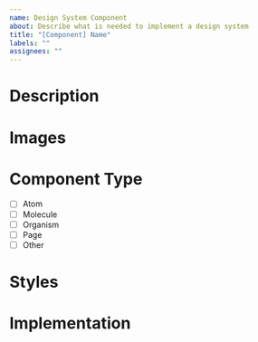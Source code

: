 ```yaml
---
name: Design System Component
about: Describe what is needed to implement a design system
title: "[Component] Name"
labels: ""
assignees: ""
---
```


# Description

# Images

# Component Type

- [ ] Atom
- [ ] Molecule
- [ ] Organism
- [ ] Page
- [ ] Other

# Styles

# Implementation

